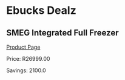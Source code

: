 
# Ebucks Dealz
## SMEG Integrated Full Freezer
[Product Page](https://www.ebucks.com/web/shop/productSelected.do?prodId=1039301707&catId=1196429345)

Price: R26999.00

Savings: 2100.0


	